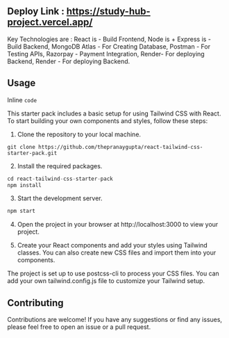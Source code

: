  ## Deploy Link : https://study-hub-project.vercel.app/


Key Technologies are : React is - Build Frontend, Node is + Express is - Build Backend, MongoDB Atlas - For Creating Database, Postman - For Testing APIs, Razorpay - Payment Integration, Render- For deploying Backend, Render - For deploying Backend.

## Usage

Inline `code`

This starter pack includes a basic setup for using Tailwind CSS with React. To start building your own components and styles, follow these steps:

1. Clone the repository to your local machine.

```
git clone https://github.com/thepranaygupta/react-tailwind-css-starter-pack.git
```

2. Install the required packages.

``` js
cd react-tailwind-css-starter-pack
npm install
```

3. Start the development server.

``` js
npm start
```
4. Open the project in your browser at http://localhost:3000 to view your project.

5. Create your React components and add your styles using Tailwind classes. You can also create new CSS files and import them into your components.

The project is set up to use postcss-cli to process your CSS files. You can add your own tailwind.config.js file to customize your Tailwind setup.

## Contributing

Contributions are welcome! If you have any suggestions or find any issues, please feel free to open an issue or a pull request.
